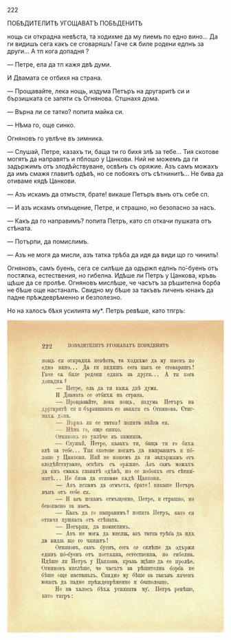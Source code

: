 ﻿222

ПОБѢДИТЕЛИТѢ УГОЩАВАТЪ ПОБѢДЕНИТѢ

нощь си открадна невѣста, та ходихме да му пиемъ по едно вино... Да ги видишъ сега какъ се сговаряшъ! Гаче сѫ биле родени едпнъ за други... А тп кога допадня ?

— Петре, ела да тп кажя двѣ думи.

И Двамата се отбихя на страна.

— Прощавайте, лека нощь, издума Петъръ на другаритѣ си и бързишката се запяти съ Огнянова. Стшнахя дома.

— Върна ли се татко? попита майка си.

— Нѣма го, още синко.

Огняновъ го увлѣче въ зимника.

— Слушай, Петре, казахъ ти, баща ти го бихя злѣ за тебе... Тия скотове могятъ да направятъ и пблошо у Цанкови. Ний не можемъ да ги задържимъ отъ злодѣйствуване, освѣнъ съ оряжие. Азъ самъ можахъ да имъ смажя главитѣ одѣвѣ, но се побояхъ отъ сѣтнинитѣ... Не бива да отиваме кядѣ Цанкови.

— Азъ искамъ да отмъстя, брате! викаше Петъръ вънъ отъ себе сп.

— И азъ искамъ отмъщение, Петре, и страшно, но безопасно за насъ.

— Какъ да го направимъ? попита Петръ, като сп откачи пушката отъ стѣната.

— Потърпи, да помислимъ.

— Азъ не могя да мисли, азъ татка трѣба да идя да види що го чинилъ!

Огняновъ, самъ буенъ, сега се силѣше да одържп едпнъ по́-буенъ отъ постѫпка, естествения, но гибелна. Идѣше ли Петръ у Цанкова, кръвь щѣше да се пролѣе. Огняновъ мислѣше, че часътъ за рѣшителна борба не бѣше още настаналъ. Свидно му бѣше за такъвъ личенъ юнакъ да падне прѣждеврѣменно и безполезно.

Но на халосъ бѣхя усилията му*. Петръ ревѣше, като тпгръ:

![original](images/251.jpg)

